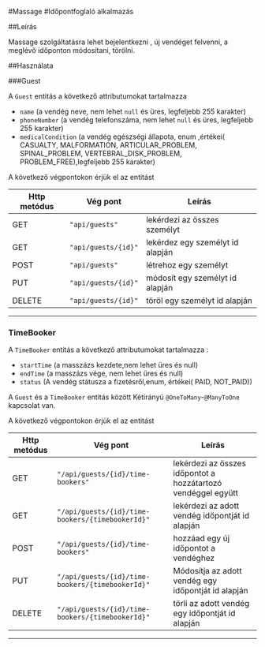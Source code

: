 #Massage
#Időpontfoglaló alkalmazás

##Leírás

Massage szolgáltatásra lehet bejelentkezni ,
új vendéget felvenni, a meglévő időponton módosítani,
törölni.


##Használata

###Guest

A `Guest` entitás a következő attributumokat tartalmazza


* `name` (a vendég neve, nem lehet `null` és üres, legfeljebb 255 karakter)
* `phoneNumber` (a vendég telefonszáma, nem lehet `null` és üres, legfeljebb 255 karakter)
* `medicalCondition` (a vendég egészségi állapota, enum ,értékei( CASUALTY, MALFORMATION, ARTICULAR_PROBLEM, SPINAL_PROBLEM, VERTEBRAL_DISK_PROBLEM, PROBLEM_FREE),legfeljebb 255 karakter)



A következő végpontokon érjük el az entitást

| Http metódus | Vég pont            | Leírás                           |
| ------------ | ------------------- | -------------------------------- |
| GET          | `"api/guests"`      | lekérdezi az összes személyt     |
| GET          | `"api/guests/{id}"` | lekérdez egy személyt id alapján |
| POST         | `"api/guests"`      | létrehoz egy személyt            |
| PUT          | `"api/guests/{id}"` | módosít egy személyt id alapján  |
| DELETE       | `"api/guests/{id}"` | töröl egy személyt id alapján    |


---

### TimeBooker

A `TimeBooker` entitás a következő attributumokat tartalmazza :


* `startTime` (a masszázs kezdete,nem lehet üres és null)
* `endTime` (a masszázs vége, nem lehet üres és null)
* `status` (A vendég státusza a fizetésről,enum, értékei( PAID, NOT_PAID))



A `Guest` és a `TimeBooker` entitás között Kétirányú `@OneToMany`-`@ManyToOne` kapcsolat van.

A következő végpontokon érjük el az entitást

| Http metódus | Vég pont                             | Leírás                                            |
| ------------ | ------------------------------------ | ------------------------------------------------- |
| GET          | `"/api/guests/{id}/time-bookers"`           | lekérdezi az összes  időpontot a hozzátartozó vendéggel együtt      |
| GET          | `"/api/guests/{id}/time-bookers/{timebookerId}"`           | lekérdezi az adott vendég időpontját id alapján        |
| POST         | `"/api/guests/{id}/time-bookers"`           | hozzáad egy új időpontot a vendéghez               |
| PUT          | `"/api/guests/{id}/time-bookers/{timebookerId}"` | Módosítja az adott vendég egy időpontját id alapján |
| DELETE       | `"/api/guests/{id}/time-bookers/{timebookerId}"` | törli az adott vendég egy időpontját id alapján     |

---


